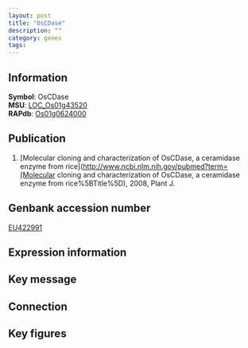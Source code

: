 ```yaml
---
layout: post
title: "OsCDase"
description: ""
category: genes
tags: 
---
```


## Information
__Symbol__: OsCDase  
__MSU__: [LOC_Os01g43520](http://rice.plantbiology.msu.edu/cgi-bin/ORF_infopage.cgi?orf=LOC_Os01g43520)  
__RAPdb__: [Os01g0624000](http://rapdb.dna.affrc.go.jp/viewer/gbrowse_details/irgsp1?name=Os01g0624000)  

## Publication
1. [Molecular cloning and characterization of OsCDase, a ceramidase enzyme from rice](http://www.ncbi.nlm.nih.gov/pubmed?term=(Molecular cloning and characterization of OsCDase, a ceramidase enzyme from rice%5BTitle%5D), 2008, Plant J.

## Genbank accession number
[EU422991](http://www.ncbi.nlm.nih.gov/nuccore/EU422991)

## Expression information

## Key message

## Connection

## Key figures


